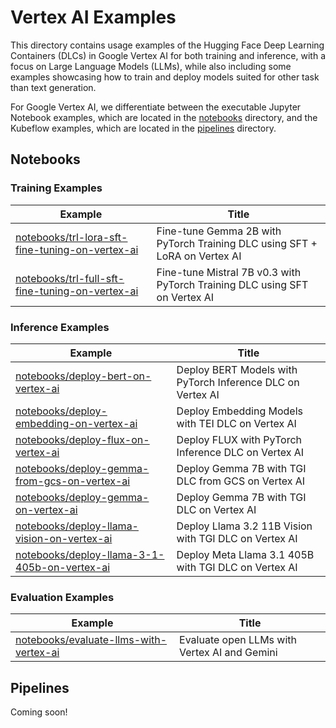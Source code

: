 # Vertex AI Examples

This directory contains usage examples of the Hugging Face Deep Learning Containers (DLCs) in Google Vertex AI for both training and inference, with a focus on Large Language Models (LLMs), while also including some examples showcasing how to train and deploy models suited for other task than text generation.

For Google Vertex AI, we differentiate between the executable Jupyter Notebook examples, which are located in the [notebooks](./notebooks) directory, and the Kubeflow examples, which are located in the [pipelines](./pipelines) directory.

## Notebooks

### Training Examples

| Example                                                                                              | Title                                                                      |
| ---------------------------------------------------------------------------------------------------- | -------------------------------------------------------------------------- |
| [notebooks/trl-lora-sft-fine-tuning-on-vertex-ai](./notebooks/trl-lora-sft-fine-tuning-on-vertex-ai) | Fine-tune Gemma 2B with PyTorch Training DLC using SFT + LoRA on Vertex AI |
| [notebooks/trl-full-sft-fine-tuning-on-vertex-ai](./notebooks/trl-full-sft-fine-tuning-on-vertex-ai) | Fine-tune Mistral 7B v0.3 with PyTorch Training DLC using SFT on Vertex AI |

### Inference Examples

| Example                                                                                        | Title                                                      |
| ---------------------------------------------------------------------------------------------- | ---------------------------------------------------------- |
| [notebooks/deploy-bert-on-vertex-ai](./notebooks/deploy-bert-on-vertex-ai)                     | Deploy BERT Models with PyTorch Inference DLC on Vertex AI |
| [notebooks/deploy-embedding-on-vertex-ai](./notebooks/deploy-embedding-on-vertex-ai)           | Deploy Embedding Models with TEI DLC on Vertex AI          |
| [notebooks/deploy-flux-on-vertex-ai](./notebooks/deploy-flux-on-vertex-ai)                     | Deploy FLUX with PyTorch Inference DLC on Vertex AI        |
| [notebooks/deploy-gemma-from-gcs-on-vertex-ai](./notebooks/deploy-gemma-from-gcs-on-vertex-ai) | Deploy Gemma 7B with TGI DLC from GCS on Vertex AI         |
| [notebooks/deploy-gemma-on-vertex-ai](./notebooks/deploy-gemma-on-vertex-ai)                   | Deploy Gemma 7B with TGI DLC on Vertex AI                  |
| [notebooks/deploy-llama-vision-on-vertex-ai](./notebooks/deploy-llama-vision-on-vertex-ai)     | Deploy Llama 3.2 11B Vision with TGI DLC on Vertex AI      |
| [notebooks/deploy-llama-3-1-405b-on-vertex-ai](./notebooks/deploy-llama-3-1-405b-on-vertex-ai) | Deploy Meta Llama 3.1 405B with TGI DLC on Vertex AI       |

### Evaluation Examples

| Example                                                                            | Title                                        |
| ---------------------------------------------------------------------------------- | -------------------------------------------- |
| [notebooks/evaluate-llms-with-vertex-ai](./notebooks/evaluate-llms-with-vertex-ai) | Evaluate open LLMs with Vertex AI and Gemini |

## Pipelines

Coming soon!